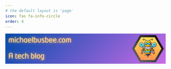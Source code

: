 ```yaml
---
# the default layout is 'page'
icon: fas fa-info-circle
order: 4
---
```


![Site Banner](/assets/images/site/site-banner.png)


